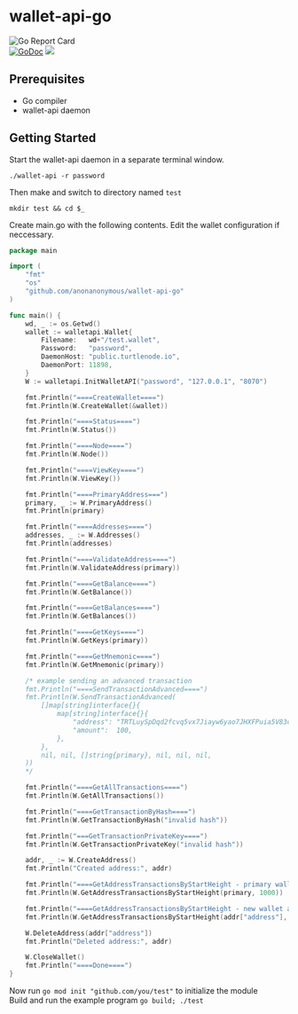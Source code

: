# wallet-api-go
![Go Report Card](https://goreportcard.com/badge/github.com/anonanonymous/wallet-api-go)  
[![GoDoc](https://godoc.org/github.com/anonanonymous/wallet-api-go?status.svg)](https://godoc.org/github.com/anonanonymous/wallet-api-go)
![](https://travis-ci.com/anonanonymous/wallet-api-go.svg?branch=master)

## Prerequisites
- Go compiler
- wallet-api daemon
## Getting Started
Start the wallet-api daemon in a separate terminal window.
```
./wallet-api -r password
```  
Then make and switch to directory named `test`  
```
mkdir test && cd $_
```
Create main.go with the following contents. Edit the wallet configuration if neccessary.  
```go
package main

import (
	"fmt"
	"os"
	"github.com/anonanonymous/wallet-api-go"
)

func main() {
	wd, _ := os.Getwd()
	wallet := walletapi.Wallet{
		Filename:   wd+"/test.wallet",
		Password:   "password",
		DaemonHost: "public.turtlenode.io",
		DaemonPort: 11898,
	}
	W := walletapi.InitWalletAPI("password", "127.0.0.1", "8070")

	fmt.Println("====CreateWallet====")
	fmt.Println(W.CreateWallet(&wallet))

	fmt.Println("====Status====")
	fmt.Println(W.Status())

	fmt.Println("====Node====")
	fmt.Println(W.Node())

	fmt.Println("====ViewKey====")
	fmt.Println(W.ViewKey())

	fmt.Println("====PrimaryAddress===")
	primary, _ := W.PrimaryAddress()
	fmt.Println(primary)

	fmt.Println("====Addresses====")
	addresses, _ := W.Addresses()
	fmt.Println(addresses)

	fmt.Println("====ValidateAddress====")
	fmt.Println(W.ValidateAddress(primary))

	fmt.Println("====GetBalance====")
	fmt.Println(W.GetBalance())

	fmt.Println("====GetBalances====")
	fmt.Println(W.GetBalances())

	fmt.Println("====GetKeys====")
	fmt.Println(W.GetKeys(primary))

	fmt.Println("====GetMnemonic====")
	fmt.Println(W.GetMnemonic(primary))

	/* example sending an advanced transaction
	fmt.Println("====SendTransactionAdvanced====")
	fmt.Println(W.SendTransactionAdvanced(
		[]map[string]interface{}{
			map[string]interface{}{
				"address": "TRTLuySpDqd2fcvq5vx7Jiayw6yao7JHXFPuia5V83cVREtQSKyvWpxX9vamnUcG35BkQy6VfwUy5CsV9YNomioPGGyVhK3YXLq",
				"amount":  100,
			},
		},
		nil, nil, []string{primary}, nil, nil, nil,
	))
	*/

	fmt.Println("====GetAllTransactions====")
	fmt.Println(W.GetAllTransactions())

	fmt.Println("====GetTransactionByHash====")
	fmt.Println(W.GetTransactionByHash("invalid hash"))

	fmt.Println("===GetTransactionPrivateKey====")
	fmt.Println(W.GetTransactionPrivateKey("invalid hash"))

	addr, _ := W.CreateAddress()
	fmt.Println("Created address:", addr)

	fmt.Println("====GetAddressTransactionsByStartHeight - primary wallet address====")
	fmt.Println(W.GetAddressTransactionsByStartHeight(primary, 1000))

	fmt.Println("====GetAddressTransactionsByStartHeight - new wallet address====")
	fmt.Println(W.GetAddressTransactionsByStartHeight(addr["address"], 1000))

	W.DeleteAddress(addr["address"])
	fmt.Println("Deleted address:", addr)

	W.CloseWallet()
	fmt.Println("====Done====")
}
```
Now run `go mod init "github.com/you/test"` to initialize the module  
Build and run the example program 
`go build; ./test`  
